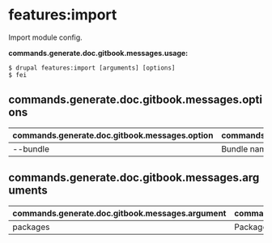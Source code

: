# features:import
Import module config.

**commands.generate.doc.gitbook.messages.usage:**
```
$ drupal features:import [arguments] [options]
$ fei  
```

## commands.generate.doc.gitbook.messages.options
commands.generate.doc.gitbook.messages.option | commands.generate.doc.gitbook.messages.details
-------|-------------
--bundle | Bundle name

## commands.generate.doc.gitbook.messages.arguments
commands.generate.doc.gitbook.messages.argument | commands.generate.doc.gitbook.messages.details
---------|-------------
packages | Package name
